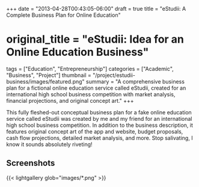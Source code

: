+++
date = "2013-04-28T00:43:05-06:00"
draft = true
title = "eStudii: A Complete Business Plan for Online Education"
# original_title = "eStudii: Idea for an Online Education Business"
tags = ["Education", "Entrepreneurship"]
categories = ["Academic", "Business", "Project"]
thumbnail = "/project/estudii-business/images/featured.png"
summary = "A comprehensive business plan for a fictional online education service called eStudii, created for an international high school business competition with market analysis, financial projections, and original concept art."
+++

This fully fleshed-out conceptual business plan for a fake online education service called eStudii was created by me and my friend for an international high school business competition. In addition to the business description, it features original concept art of the app and website, budget proposals, cash flow projections, detailed market analysis, and more. Stop salivating, I know it sounds absolutely riveting!

## Screenshots

{{< lightgallery glob="images/*.png" >}}
